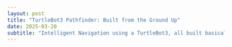 ```yaml
---
layout: post
title: "TurtleBot3 Pathfinder: Built from the Ground Up"
date: 2025-03-20
subtitle: "Intelligent Navigation using a TurtleBot3, all built basically from scratch"
---
```


<head>
  <style>
    /* Apply full justification to all paragraphs */
    p {
      text-align: justify;
    }
  </style>
</head>